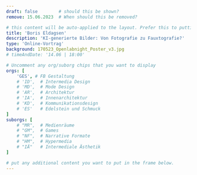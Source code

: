 ```yaml
---
draft: false        # should this be shown?
remove: 15.06.2023  # When should this be removed?

# this content will be auto-applied to the layout. Prefer this to putting info in the markdown!
title: 'Boris Eldagsen'
description: 'KI-generierte Bilder: Von Fotografie zu Fauxtografie?'
type: 'Online-Vortrag'
background: 170523_Openlabnight_Poster_v3.jpg
# timeAndDate: '14.06 | 18:00'

# Uncomment any org/suborg chips that you want to display
orgs: [ 
    'GES', # FB Gestaltung
    # 'ID',  # Intermedia Design
    # 'MD',  # Mode Design
    # 'AR',  # Architektur
    # 'IA',  # Innenarchitektur
    # 'KD',  # Kommunikationsdesign
    # 'ES'   # Edelstein und Schmuck
]
suborgs: [
    # "MR",  # Medienräume
    # "GM",  # Games
    # "NF",  # Narrative Formate
    # "HM",  # Hypermedia
    # "IÄ"   # Intermediale Ästhetik
]

# put any additional content you want to put in the frame below.
---
```

